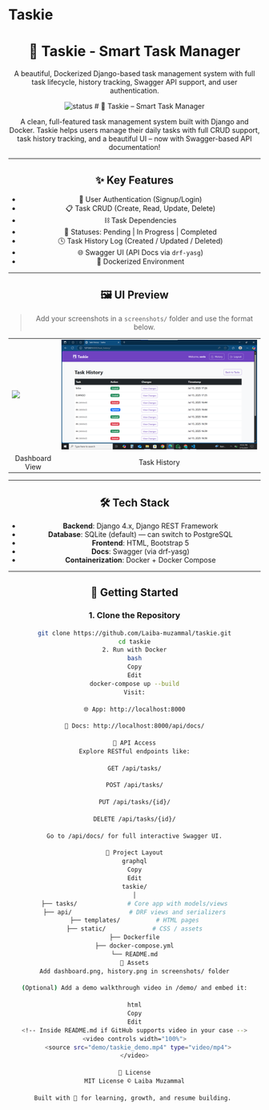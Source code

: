 # Taskie

<h1 align="center">🧠 Taskie - Smart Task Manager</h1>

<p align="center">
  A beautiful, Dockerized Django-based task management system with full task lifecycle, history tracking, Swagger API support, and user authentication.
</p>

<div align="center">
  <img src="https://img.shields.io/badge/Status-Production-green" alt="status"/>
# 🧠 Taskie – Smart Task Manager

A clean, full-featured task management system built with Django and Docker. Taskie helps users manage their daily tasks with full CRUD support, task history tracking, and a beautiful UI – now with Swagger-based API documentation!

---

## ✨ Key Features

- 🔐 User Authentication (Signup/Login)
- 📋 Task CRUD (Create, Read, Update, Delete)
- ⛓ Task Dependencies
- 🔄 Statuses: Pending | In Progress | Completed
- 🕓 Task History Log (Created / Updated / Deleted)
- 🌐 Swagger UI (API Docs via `drf-yasg`)
- 🐳 Dockerized Environment

---

## 🖼️ UI Preview

> Add your screenshots in a `screenshots/` folder and use the format below.

<table>
  <tr>
    <td><img src="screenshots/dashboard.png" width="100%"></td>
    <td><img src="screenshots/history.png" width="100%"></td>
  </tr>
  <tr>
    <td align="center">Dashboard View</td>
    <td align="center">Task History</td>
  </tr>
</table>

---

## 🛠 Tech Stack

- **Backend**: Django 4.x, Django REST Framework
- **Database**: SQLite (default) — can switch to PostgreSQL
- **Frontend**: HTML, Bootstrap 5
- **Docs**: Swagger (via drf-yasg)
- **Containerization**: Docker + Docker Compose

---

## 🚀 Getting Started

### 1. Clone the Repository

```bash
git clone https://github.com/Laiba-muzammal/taskie.git
cd taskie
2. Run with Docker
bash
Copy
Edit
docker-compose up --build
Visit:

🌐 App: http://localhost:8000

📘 Docs: http://localhost:8000/api/docs/

🔌 API Access
Explore RESTful endpoints like:

GET /api/tasks/

POST /api/tasks/

PUT /api/tasks/{id}/

DELETE /api/tasks/{id}/

Go to /api/docs/ for full interactive Swagger UI.

📁 Project Layout
graphql
Copy
Edit
taskie/
│
├── tasks/              # Core app with models/views
├── api/                # DRF views and serializers
├── templates/          # HTML pages
├── static/             # CSS / assets
├── Dockerfile
├── docker-compose.yml
└── README.md
📸 Assets
Add dashboard.png, history.png in screenshots/ folder

(Optional) Add a demo walkthrough video in /demo/ and embed it:

html
Copy
Edit
<!-- Inside README.md if GitHub supports video in your case -->
<video controls width="100%">
  <source src="demo/taskie_demo.mp4" type="video/mp4">
</video>

📄 License
MIT License © Laiba Muzammal

Built with 💙 for learning, growth, and resume building. 
